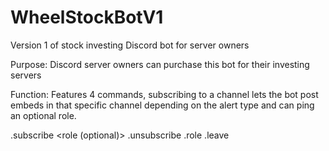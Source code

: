 # WheelStockBotV1
Version 1 of stock investing Discord bot for server owners

Purpose:
Discord server owners can purchase this bot for their investing servers

Function:
Features 4 commands, subscribing to a channel lets the bot post embeds in that specific channel depending on the alert type and can ping an optional role. 

.subscribe <server> <channel> <alerttype> <role (optional)>
.unsubscribe <channel>
.role <channel> <role>
.leave <server>
